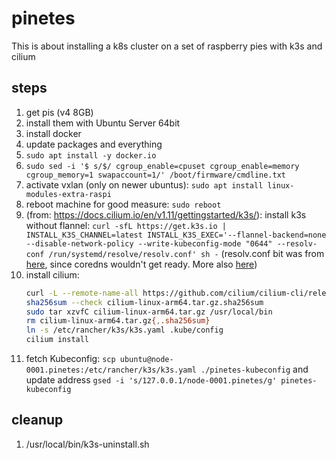 # pinetes

This is about installing a k8s cluster on a set of raspberry pies with k3s and cilium

## steps

1. get pis (v4 8GB)
2. install them with Ubuntu Server 64bit
3. install docker
4. update packages and everything
5. `sudo apt install -y docker.io`
6. `sudo sed -i '$ s/$/ cgroup_enable=cpuset cgroup_enable=memory cgroup_memory=1 swapaccount=1/' /boot/firmware/cmdline.txt` 
7. activate vxlan (only on newer ubuntus): `sudo apt install linux-modules-extra-raspi`
8. reboot machine for good measure: `sudo reboot`  
9. (from: https://docs.cilium.io/en/v1.11/gettingstarted/k3s/): install k3s without flannel: `curl -sfL https://get.k3s.io | INSTALL_K3S_CHANNEL=latest INSTALL_K3S_EXEC='--flannel-backend=none --disable-network-policy --write-kubeconfig-mode "0644" --resolv-conf /run/systemd/resolve/resolv.conf' sh -` 
(resolv.conf bit was from [here](https://github.com/k3s-io/k3s/issues/4087#issuecomment-929374460), since coredns wouldn't get ready. More also [here](https://github.com/coredns/coredns/blob/master/plugin/loop/README.md#troubleshooting-loops-in-kubernetes-clusters))
7. install cilium:
   ```bash
   curl -L --remote-name-all https://github.com/cilium/cilium-cli/releases/latest/download/cilium-linux-arm64.tar.gz{,.sha256sum}
   sha256sum --check cilium-linux-arm64.tar.gz.sha256sum
   sudo tar xzvfC cilium-linux-arm64.tar.gz /usr/local/bin
   rm cilium-linux-arm64.tar.gz{,.sha256sum}
   ln -s /etc/rancher/k3s/k3s.yaml .kube/config
   cilium install
   ```
 8. fetch Kubeconfig: `scp ubuntu@node-0001.pinetes:/etc/rancher/k3s/k3s.yaml ./pinetes-kubeconfig` and update address `gsed -i 's/127.0.0.1/node-0001.pinetes/g' pinetes-kubeconfig`
   
   
 ## cleanup
 
 1. /usr/local/bin/k3s-uninstall.sh
